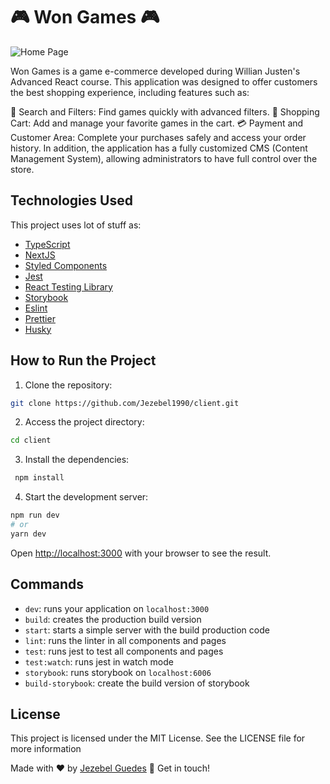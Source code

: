 # 🎮 Won Games 🎮

![Home Page](public/img/home-page.png)

Won Games is a game e-commerce developed during Willian Justen's Advanced React course. This application was designed to offer customers the best shopping experience, including features such as:

🔎 Search and Filters: Find games quickly with advanced filters.
🛒 Shopping Cart: Add and manage your favorite games in the cart.
💳 Payment and Customer Area: Complete your purchases safely and access your order history.
In addition, the application has a fully customized CMS (Content Management System), allowing administrators to have full control over the store.

## Technologies Used

This project uses lot of stuff as:

- [TypeScript](https://www.typescriptlang.org/)
- [NextJS](https://nextjs.org/)
- [Styled Components](https://styled-components.com/)
- [Jest](https://jestjs.io/)
- [React Testing Library](https://testing-library.com/docs/react-testing-library/intro)
- [Storybook](https://storybook.js.org/)
- [Eslint](https://eslint.org/)
- [Prettier](https://prettier.io/)
- [Husky](https://github.com/typicode/husky)

## How to Run the Project

1. Clone the repository:

```bash
git clone https://github.com/Jezebel1990/client.git
```

2. Access the project directory:

```bash
cd client
```

3. Install the dependencies:

```bash
 npm install
```

4. Start the development server:

```bash
npm run dev
# or
yarn dev
```

Open [http://localhost:3000](http://localhost:3000) with your browser to see the result.

## Commands

- `dev`: runs your application on `localhost:3000`
- `build`: creates the production build version
- `start`: starts a simple server with the build production code
- `lint`: runs the linter in all components and pages
- `test`: runs jest to test all components and pages
- `test:watch`: runs jest in watch mode
- `storybook`: runs storybook on `localhost:6006`
- `build-storybook`: create the build version of storybook

## License

This project is licensed under the MIT License. See the LICENSE file for more information

Made with ♥ by [Jezebel Guedes](https://www.linkedin.com/in/jezebel-guedes/) 👋 Get in touch!
